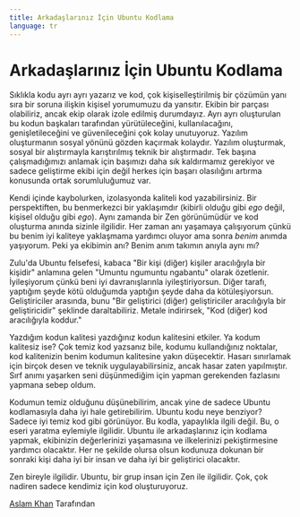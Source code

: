 ```yaml
---
title: Arkadaşlarınız İçin Ubuntu Kodlama
language: tr
---
```


# Arkadaşlarınız İçin Ubuntu Kodlama

Sıklıkla kodu ayrı ayrı yazarız ve kod, çok kişiselleştirilmiş bir çözümün yanı sıra bir soruna ilişkin kişisel yorumumuzu da yansıtır. Ekibin bir parçası olabiliriz, ancak ekip olarak izole edilmiş durumdayız. Ayrı ayrı oluşturulan bu kodun başkaları tarafından yürütüleceğini, kullanılacağını, genişletileceğini ve güvenileceğini çok kolay unutuyoruz. Yazılım oluşturmanın sosyal yönünü gözden kaçırmak kolaydır. Yazılım oluşturmak, sosyal bir alıştırmayla karıştırılmış teknik bir alıştırmadır. Tek başına çalışmadığımızı anlamak için başımızı daha sık kaldırmamız gerekiyor ve sadece geliştirme ekibi için değil herkes için başarı olasılığını artırma konusunda ortak sorumluluğumuz var.

Kendi içinde kaybolurken, izolasyonda kaliteli kod yazabilirsiniz. Bir perspektiften, bu benmerkezci bir yaklaşımdır (kibirli olduğu gibi *ego* değil, kişisel olduğu gibi *ego*). Aynı zamanda bir Zen görünümüdür ve kod oluşturma anında sizinle ilgilidir. Her zaman anı yaşamaya çalışıyorum çünkü bu benim iyi kaliteye yaklaşmama yardımcı oluyor ama sonra *benim* anımda yaşıyorum. Peki ya ekibimin anı? Benim anım takımın anıyla aynı mı?

Zulu'da Ubuntu felsefesi, kabaca "Bir kişi (diğer) kişiler aracılığıyla bir kişidir" anlamına gelen "Umuntu ngumuntu ngabantu" olarak özetlenir. İyileşiyorum çünkü beni iyi davranışlarınla iyileştiriyorsun. Diğer tarafı, yaptığım şeyde kötü olduğumda yaptığın şeyde daha da kötüleşiyorsun. Geliştiriciler arasında, bunu "Bir geliştirici (diğer) geliştiriciler aracılığıyla bir geliştiricidir" şeklinde daraltabiliriz. Metale indirirsek, "Kod (diğer) kod aracılığıyla koddur."

Yazdığım kodun kalitesi yazdığınız kodun kalitesini etkiler. Ya kodum kalitesiz ise? Çok temiz kod yazsanız bile, kodumu kullandığınız noktalar, kod kalitenizin benim kodumun kalitesine yakın düşecektir. Hasarı sınırlamak için birçok desen ve teknik uygulayabilirsiniz, ancak hasar zaten yapılmıştır. Sırf anımı yaşarken seni düşünmediğim için yapman gerekenden fazlasını yapmana sebep oldum.

Kodumun temiz olduğunu düşünebilirim, ancak yine de sadece Ubuntu kodlamasıyla daha iyi hale getirebilirim. Ubuntu kodu neye benziyor? Sadece iyi temiz kod gibi görünüyor. Bu kodla, yapaylıkla ilgili değil. Bu, o eseri yaratma eylemiyle ilgilidir. Ubuntu ile arkadaşlarınız için kodlama yapmak, ekibinizin değerlerinizi yaşamasına ve ilkelerinizi pekiştirmesine yardımcı olacaktır. Her ne şekilde olursa olsun kodunuza dokunan bir sonraki kişi daha iyi bir insan ve daha iyi bir geliştirici olacaktır.

Zen bireyle ilgilidir. Ubuntu, bir grup insan için Zen ile ilgilidir. Çok, çok nadiren sadece kendimiz için kod oluşturuyoruz.

[Aslam Khan](http://programmer.97things.oreilly.com/wiki/index.php/Aslam_Khan) Tarafından